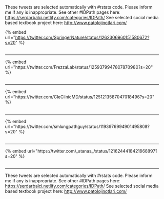 

These tweets are selected automatically with #rstats code. Please inform me if any is inappropriate.
See other #IDPath pages here: https://serdarbalci.netlify.com/categories/IDPath/ 
See selected social media based textbook project here: http://www.patolojinotlari.com/

{% embed url="https://twitter.com/SpringerNature/status/1262306960151580672?s=20" %}<br>
<br>
<hr>
{% embed url="https://twitter.com/FrezzaLab/status/1259379947807870980?s=20" %}<br>
<br>
<hr>
{% embed url="https://twitter.com/CleClinicMD/status/1251213587047018496?s=20" %}<br>
<br>
<hr>
{% embed url="https://twitter.com/smlungpathguy/status/1193976994901495808?s=20" %}<br>
<br>
<hr>
{% embed url="https://twitter.com/_atanas_/status/1216244418421968897?s=20" %}<br>
<br>
<hr>


These tweets are selected automatically with #rstats code. Please inform me if any is inappropriate.
See other #IDPath pages here: https://serdarbalci.netlify.com/categories/IDPath/ 
See selected social media based textbook project here: http://www.patolojinotlari.com/
